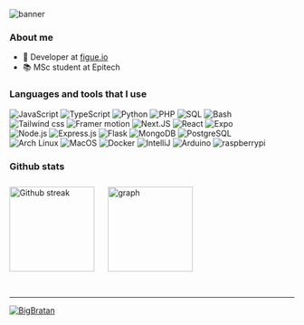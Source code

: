![banner](https://user-images.githubusercontent.com/93910888/229377336-3c2a9114-51a9-4f30-9a76-88ac92a86c3d.jpg)

<!--
[GitHub followers](https://img.shields.io/github/followers/Ph-lo?label=Follow&style=social)
-->

### About me

- 🔭 Developer at [figue.io](https://www.figue.io/)
- 📚 MSc student at Epitech
<!--
- 🌱 I’m currently learning Pyhton beside developing my skills in Typescript, React / React native, NextJS...
-->

### Languages and tools that I use

<p>
<img alt="JavaScript" src="https://img.shields.io/badge/JavaScript-F7DF1E.svg?logo=javascript&logoColor=black">
<img alt="TypeScript" src="https://img.shields.io/badge/TypeScript-007ACC.svg?logo=typescript&logoColor=white">
<img alt="Python" src="https://img.shields.io/badge/Python-14354C.svg?logo=python&logoColor=white">
<img alt="PHP" src="https://img.shields.io/badge/PHP-777BB4.svg?logo=php&logoColor=white">
<img alt="SQL" src="https://custom-icon-badges.demolab.com/badge/SQL-025E8C.svg?logo=database&logoColor=white">
<img alt="Bash" src="https://img.shields.io/badge/Bash-121011.svg?logo=gnu-bash&logoColor=white">
<br />
<img alt="Tailwind css" src ="https://img.shields.io/badge/Tailwind css-09b6d4.svg?logo=tailwindcss&logoColor=white">
<img alt="Framer motion" src="https://img.shields.io/badge/Framer motion-0055FF.svg?logo=framer&logoColor=white">
<img alt="Next.JS" src ="https://img.shields.io/badge/Next.js-black.svg?logo=nextdotjs&logoColor=white">
<img alt="React" src="https://img.shields.io/badge/React-React native-20232a.svg?logo=react&logoColor=%2361DAFB">
<img alt="Expo" src="https://img.shields.io/badge/Expo-black.svg?logo=expo&logoColor=white">
<br />
<img alt="Node.js" src="https://img.shields.io/badge/Node.js-43853D.svg?logo=node.js&logoColor=white">
<img alt="Express.js" src="https://img.shields.io/badge/Express.js-404d59.svg?logo=express&logoColor=white">
<img alt="Flask" src="https://img.shields.io/badge/Flask-000000.svg?logo=flask&logoColor=white">
<img alt="MongoDB" src ="https://img.shields.io/badge/MongoDB-4ea94b.svg?logo=mongodb&logoColor=white">
<img alt="PostgreSQL" src ="https://img.shields.io/badge/PostgreSQL-316192.svg?logo=postgresql&logoColor=white">
<br />
<img alt="Arch Linux" src="https://img.shields.io/badge/Linux-FCC624.svg?logo=linux&logoColor=black">
<img alt="MacOS" src="https://img.shields.io/badge/macOS-black.svg?logo=macos&logoColor=white">
<img alt="Docker" src="https://img.shields.io/badge/Docker-2496ED.svg?logo=docker&logoColor=white">
<img alt="IntelliJ" src="https://img.shields.io/badge/IntelliJ-black.svg?logo=intellijidea&logoColor=white">
<img alt="Arduino" src="https://img.shields.io/badge/-Arduino-00979D?logo=Arduino&logoColor=white">
<img alt="raspberrypi" src="https://img.shields.io/badge/raspberrypi-A22846.svg?logo=raspberrypi&logoColor=white">
</p>

### Github stats

<!-- <div>
<img style="margin-top: 10px;" align="top" src="https://github-readme-activity-graph.cyclic.app/graph?username=Ph-lo&theme=tokyo-night" alt="graph" title="Github graph" >
</div>
<div>
<img style="margin-top: 10px;" align="top" src="https://github-profile-summary-cards.vercel.app/api/cards/profile-details?username=Ph-lo&theme=github_dark" height="200px" alt="graph" title="Github graph" >
</div> -->

<p align="left">
<img style="margin-top: 10px; margin-right: 20px;" align="top" src="https://github-readme-streak-stats.herokuapp.com/?user=Ph-lo&theme=tokyonight" height="150px" alt="Github streak" title="Github streak" >
  <img style="margin-top: 10px;" align="top" src="https://github-readme-stats.vercel.app/api/top-langs/?username=Ph-lo&size_weight=0.5&count_weight=0.5&hide=php,html,css,blade,javascript&layout=compact&theme=tokyonight" height="150px" alt="graph" title="Github graph" >
</p>
<br/>

---
<a href="https://github.com/Big-Bratan">
<img alt="BigBratan" src="https://img.shields.io/badge/Big--Bratan-white.svg?&logoColor=black">
</a>
